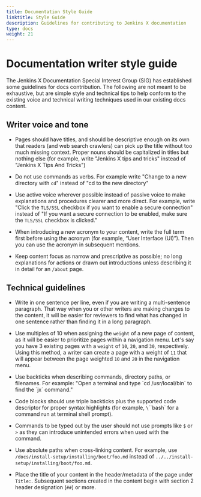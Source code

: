 ```yaml
---
title: Documentation Style Guide
linktitle: Style Guide
description: Guidelines for contributing to Jenkins X documentation
type: docs
weight: 21
---
```


# Documentation writer style guide

The Jenkins X Documentation Special Interest Group (SIG) has established some guidelines for docs contribution.
The following are not meant to be exhaustive, but are simple style and technical tips to help conform to the existing voice and technical writing techniques used in our existing docs content.

## Writer voice and tone

* Pages should have titles, and should be descriptive enough on its own that readers (and web search crawlers) can pick up the title without too much missing context.
Proper nouns should be capitalized in titles but nothing else (for example, write "Jenkins X tips and tricks" instead of "Jenkins X Tips And Tricks")

* Do not use commands as verbs.
For example write "Change to a new directory with `cd`" instead of "cd to the new directory"

* Use active voice wherever possible instead of passive voice to make explanations and procedures clearer and more direct.
For example, write "Click the `TLS/SSL` checkbox if you want to enable a secure connection" instead of "If you want a secure connection to be enabled, make sure the `TLS/SSL` checkbox is clicked."
  
* When introducing a new acronym to your content, write the full term first before using the acronym (for example, “User Interface (UI)”).
Then you can use the acronym in subsequent mentions.

* Keep content focus as narrow and prescriptive as possible; no long explanations for actions or drawn out introductions unless describing it in detail for an `/about` page.

## Technical guidelines

* Write in one sentence per line, even if you are writing a multi-sentence paragraph.
That way when you or other writers are making changes to the content, it will be easier for reviewers to find what has changed in one sentence rather than finding it in a long paragraph.

* Use multiples of 10 when assigning the `weight` of a new page of content, as it will be easier to prioritize pages within a navigation menu.
 Let's say you have 3 existing pages with a `weight` of `10`, `20`, and `30`, respectively.  
 Using this method, a writer can create a page with a weight of `11` that will appear between the page weighted `10` and `20` in the navigation menu.

* Use backticks when describing commands, directory paths, or filenames.
For example: "Open a terminal and type \`cd /usr/local/bin\` to find the \`jx\` command."

* Code blocks should use triple backticks plus the supported code descriptor for proper syntax highlights  (for example, `\`\`\`bash` for a command run at terminal shell prompt).

* Commands to be typed out by the user should not use prompts like `$` or `>` as they can introduce unintended errors when used with the command.

* Use absolute paths when cross-linking content. For example, use `/docs/install-setup/installing/boot/foo.md` instead of `../../install-setup/installing/boot/foo.md`.

* Place the title of your content in the header/metadata of the page under `Title:`. Subsequent sections created in the content begin with section 2 header designation (`##`) or more.
